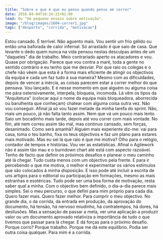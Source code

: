 ```yaml
---
title: "Sobre o que é que eu penso quando penso em correr"
date: 2016-04-04T16:24:21+01:00
lead: Ou "Um pequeno ensaio sobre motivação".
image: "/blog/images/1604-correr1.jpg"
tags: ["desporto", "corrida", "motivacao"]
---
```


Estou cansado. É terrível. Não aguento mais. Vou sentir um frio gélido ou então uma baforada de calor infernal. Só arrastado é que saio de casa. Que levante o dedo quem nunca na vida pensou nestas desculpas antes de um "daqueles" dia de trabalho. Meio contrariado aperto os atacadores e vou. Quase por obrigação. Parece que vou contra a maré, toda a gente no sentido contrário e eu tenho que me desviar. Por que raio os colegas e o chefe não vêem que esta é a forma mais eficiente de atingir os objectivos da equipa e cada um faz tudo à sua maneira? Mesmo com as dificuldades, depois de vencer a inércia, as coisas parecem estar a correr melhor do que pensava. Vou lançado. E é nesse momento em que alguém ou alguma coisa me pára ostensivamente, interpela, bloqueia, incomoda. Lá vêm os tipos da "Arquitetura" (colocar aqui o nome da equipa mais bloqueadora, aborrecida ou barulhenta que conheçam) chatear com alguma coisa outra vez. Não vou conseguir. Afinal já só vou fazer metade da minha tarefa do sprint. Não, mais um pouco, já não falta tanto assim. Nem que vá um pouco mais lento. Saio um bocadinho mais tarde, depois até vou correr com mais vontade. No fim, até nem correu assim tão mal, mas continuo cansado, sem forças, desanimado. Como será amanhã? Alguém mais experiente diz-me: vai para casa, toma o teu banho, fixa os teus objectivos e faz um plano para estares mais motivado. Mas eu sei lá que raio é que me motiva? Olho para o relógio, contador de tempos e histórias. Vou ver as estatísticas. Afinal o Agilework não é assim tão mau e o burndown chart até está com aspecto razoável. Tenho de facto que definir os próximos desafios e planear o meu caminho até lá chegar. Tudo custa menos com um objectivo pela frente. E para ir percebendo o que me motiva, o melhor é experimentar os vários estímulos que são colocados à minha disposição. E isso pode até incluir a escrita de uns artigos para o editorial ou  participação em formações, mesmo as mais estranhas e esotéricas. Tudo pode ser uma boa forma de motivação, resta saber qual a minha. Com o objectivo bem definido, o dia-a-dia parece mais simples. Sei o meu percurso, o que defini para mim próprio para cada dia. Quero fazer mais. Quero fazer melhor. Para cumprir o meu objectivo. 
No grande dia, o da corrida, da entrada em produção, da aprovação do documento, há tensão, há nervoso miudinho, há contratempos, há dores, há desilusões. Mas a sensação de passar a meta, ver uma aplicação a produzir valor ou um documento aprovado relativiza a importância de tudo o que tivemos que passar para lá chegar. E dá forças para o próximo desafio.
Porque corro? Porque trabalho. Porque me dá este equilíbrio. Podia ser outra coisa qualquer. Para mim é a corrida.
